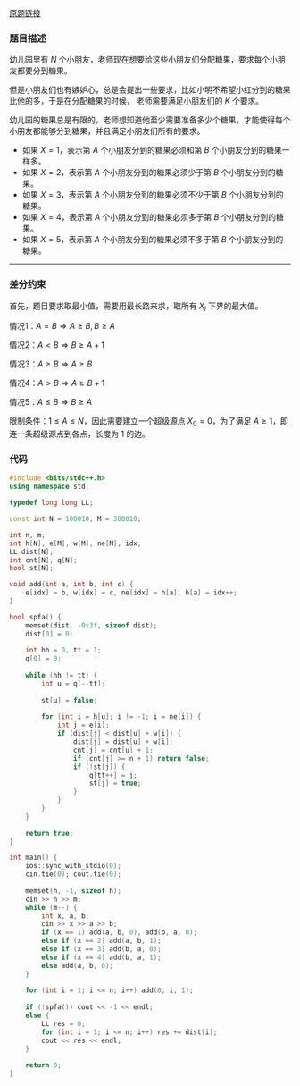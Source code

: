 [原题链接](https://www.acwing.com/problem/content/1171/)

### 题目描述
幼儿园里有 $N$ 个小朋友，老师现在想要给这些小朋友们分配糖果，要求每个小朋友都要分到糖果。

但是小朋友们也有嫉妒心，总是会提出一些要求，比如小明不希望小红分到的糖果比他的多，于是在分配糖果的时候， 老师需要满足小朋友们的 $K$ 个要求。

幼儿园的糖果总是有限的，老师想知道他至少需要准备多少个糖果，才能使得每个小朋友都能够分到糖果，并且满足小朋友们所有的要求。

- 如果 $X=1$，表示第 $A$ 个小朋友分到的糖果必须和第 $B$ 个小朋友分到的糖果一样多。
- 如果 $X=2$，表示第 $A$ 个小朋友分到的糖果必须少于第 $B$ 个小朋友分到的糖果。
- 如果 $X=3$，表示第 $A$ 个小朋友分到的糖果必须不少于第 $B$ 个小朋友分到的糖果。
- 如果 $X=4$，表示第 $A$ 个小朋友分到的糖果必须多于第 $B$ 个小朋友分到的糖果。
- 如果 $X=5$，表示第 $A$ 个小朋友分到的糖果必须不多于第 $B$ 个小朋友分到的糖果。

---

### 差分约束
首先，题目要求取最小值，需要用最长路来求，取所有 $X_i$ 下界的最大值。

情况1：$A=B\Rightarrow A\ge B,B\ge A$

情况2：$A<B\Rightarrow B\ge A+1$

情况3：$A\ge B\Rightarrow A\ge B$

情况4：$A>B\Rightarrow A\ge B+1$

情况5：$A\le B\Rightarrow B\ge A$

限制条件：$1\le A\le N$，因此需要建立一个超级源点 $X_0=0$，为了满足 $A\ge 1$，即连一条超级源点到各点，长度为 $1$ 的边。

### 代码
```cpp
#include <bits/stdc++.h>
using namespace std;

typedef long long LL;

const int N = 100010, M = 300010;

int n, m;
int h[N], e[M], w[M], ne[M], idx;
LL dist[N];
int cnt[N], q[N];
bool st[N];

void add(int a, int b, int c) {
    e[idx] = b, w[idx] = c, ne[idx] = h[a], h[a] = idx++;
}

bool spfa() {
    memset(dist, -0x3f, sizeof dist);
    dist[0] = 0;
    
    int hh = 0, tt = 1;
    q[0] = 0;
    
    while (hh != tt) {
        int u = q[--tt];
        
        st[u] = false;
        
        for (int i = h[u]; i != -1; i = ne[i]) {
            int j = e[i];
            if (dist[j] < dist[u] + w[i]) {
                dist[j] = dist[u] + w[i];
                cnt[j] = cnt[u] + 1;
                if (cnt[j] >= n + 1) return false;
                if (!st[j]) {
                    q[tt++] = j;
                    st[j] = true;
                }
            }
        }
    }
    
    return true;
}

int main() {
    ios::sync_with_stdio(0);
    cin.tie(0); cout.tie(0);
    
    memset(h, -1, sizeof h);
    cin >> n >> m;
    while (m--) {
        int x, a, b;
        cin >> x >> a >> b;
        if (x == 1) add(a, b, 0), add(b, a, 0);
        else if (x == 2) add(a, b, 1);
        else if (x == 3) add(b, a, 0);
        else if (x == 4) add(b, a, 1);
        else add(a, b, 0);
    }
    
    for (int i = 1; i <= n; i++) add(0, i, 1);
    
    if (!spfa()) cout << -1 << endl;
    else {
        LL res = 0;
        for (int i = 1; i <= n; i++) res += dist[i];
        cout << res << endl;
    }
    
    return 0;
}
```